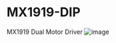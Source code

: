 # MX1919-DIP
MX1919 Dual Motor Driver
![image](https://user-images.githubusercontent.com/4562957/208890977-31299d61-2d53-461e-b250-58e3d3573a98.png)
